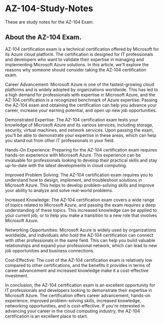 # AZ-104-Study-Notes
These are study notes for the AZ-104 Exam.

## About the AZ-104 Exam.
AZ-104 certification exam is a technical certification offered by Microsoft for its Azure cloud platform. The certification is designed for IT professionals and developers who want to validate their expertise in managing and implementing Microsoft Azure solutions. In this article, we'll explore the reasons why someone should consider taking the AZ-104 certification exam.

Career Advancement: Microsoft Azure is one of the fastest-growing cloud platforms and is widely adopted by organizations worldwide. This has led to a high demand for professionals with expertise in Microsoft Azure, and the AZ-104 certification is a recognized benchmark of Azure expertise. Passing the AZ-104 exam and obtaining the certification can help you advance your career, increase your earning potential, and open up new job opportunities.

Demonstrated Expertise: The AZ-104 certification exam tests your knowledge of Microsoft Azure and its various services, including storage, security, virtual machines, and network services. Upon passing the exam, you'll be able to demonstrate your expertise in these areas, which can help you stand out from other IT professionals in your field.

Hands-On Experience: Preparing for the AZ-104 certification exam requires hands-on experience with Microsoft Azure. This experience can be invaluable for professionals looking to develop their practical skills and stay up-to-date with the latest developments in cloud computing.

Improved Problem Solving: The AZ-104 certification exam requires you to understand how to design, implement, and troubleshoot solutions in Microsoft Azure. This helps to develop problem-solving skills and improve your ability to analyze and solve real-world problems.

Increased Knowledge: The AZ-104 certification exam covers a wide range of topics related to Microsoft Azure, and passing the exam requires a deep understanding of these topics. This increased knowledge can be applied to your current job, or to help you make a transition to a new role that involves Microsoft Azure.

Networking Opportunities: Microsoft Azure is widely used by organizations worldwide, and individuals who hold the AZ-104 certification can connect with other professionals in the same field. This can help you build valuable relationships and expand your professional network, which can lead to new job opportunities and business connections.

Cost-Effective: The cost of the AZ-104 certification exam is relatively low compared to other certifications, and the benefits it provides in terms of career advancement and increased knowledge make it a cost-effective investment.

In conclusion, the AZ-104 certification exam is an excellent opportunity for IT professionals and developers looking to demonstrate their expertise in Microsoft Azure. The certification offers career advancement, hands-on experience, improved problem-solving skills, increased knowledge, networking opportunities, and is cost-effective. If you're interested in advancing your career in the cloud computing industry, the AZ-104 certification is an excellent place to start.
